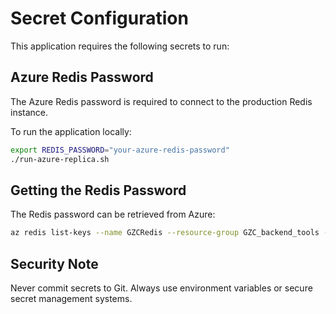 # Secret Configuration

This application requires the following secrets to run:

## Azure Redis Password

The Azure Redis password is required to connect to the production Redis instance.

To run the application locally:

```bash
export REDIS_PASSWORD="your-azure-redis-password"
./run-azure-replica.sh
```

## Getting the Redis Password

The Redis password can be retrieved from Azure:

```bash
az redis list-keys --name GZCRedis --resource-group GZC_backend_tools --query primaryKey --output tsv
```

## Security Note

Never commit secrets to Git. Always use environment variables or secure secret management systems.